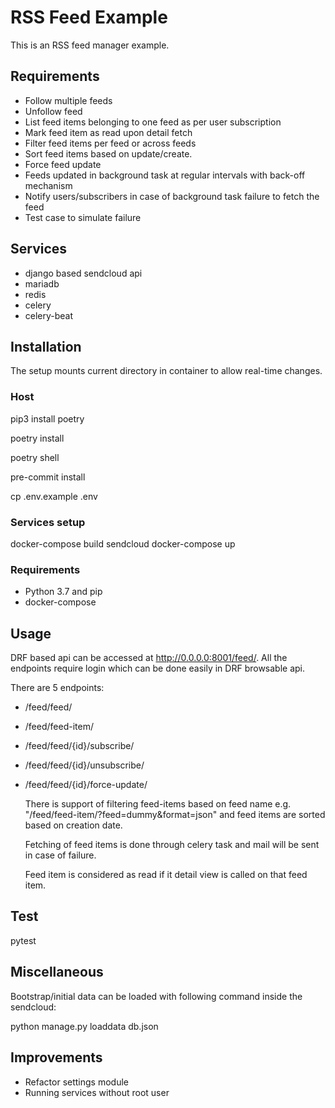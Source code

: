 # RSS Feed Example

This is an RSS feed manager example.

## Requirements
* Follow multiple feeds
* Unfollow feed
* List feed items belonging to one feed as per user subscription
* Mark feed item as read upon detail fetch
* Filter feed items per feed or across feeds
* Sort feed items based on update/create.
* Force feed update
* Feeds updated in background task at regular intervals with back-off mechanism
* Notify users/subscribers in case of background task failure to fetch the feed
* Test case to simulate failure

## Services
* django based sendcloud api
* mariadb
* redis
* celery
* celery-beat

## Installation
   The setup mounts current directory in container to allow real-time changes.
### Host
  pip3 install poetry

  poetry install

  poetry shell

  pre-commit install

  cp .env.example .env

### Services setup
  docker-compose build sendcloud
  docker-compose up

### Requirements
* Python 3.7 and pip
* docker-compose

## Usage
   DRF based api can be accessed at http://0.0.0.0:8001/feed/. All the endpoints require login which can be done easily in DRF browsable api.

   There are 5 endpoints:
* /feed/feed/
* /feed/feed-item/
* /feed/feed/{id}/subscribe/
* /feed/feed/{id}/unsubscribe/
* /feed/feed/{id}/force-update/

  There is support of filtering feed-items based on feed name e.g. "/feed/feed-item/?feed=dummy&format=json" and feed items are sorted based on creation date.

  Fetching of feed items is done through celery task and mail will be sent in case of failure.

  Feed item is considered as read if it detail view is called on that feed item.

## Test
   pytest

## Miscellaneous
Bootstrap/initial data can be loaded with following command inside the sendcloud:

python manage.py loaddata  db.json


## Improvements
* Refactor settings module
* Running services without root user
